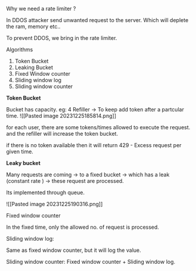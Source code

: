 Why we need a rate limiter ?

In DDOS attacker send unwanted request to the server. Which will deplete the ram, memory etc..

To prevent DDOS, we bring in the rate limiter. 

Algorithms
1. Token Bucket
2. Leaking Bucket 
3. Fixed Window counter
4. Sliding window log
5. Sliding window counter


**Token Bucket**

Bucket has capacity. eg: 4
Refiller -> To keep add token after a partcular time. 
![[Pasted image 20231225185814.png]]

for each user, there are some tokens/times allowed to execute the request. and the refiller will increase the token bucket. 

if there is no token available then it will return 429 - Excess request per given time. 

**Leaky bucket**

Many requests are coming -> to a fixed bucket -> which has a leak (constant rate ) -> these request are processed. 

Its implemented through queue. 

![[Pasted image 20231225190316.png]]

Fixed window counter

In the fixed time, only the allowed no. of request is processed. 


Sliding window log: 

Same as fixed window counter, but it will log the value. 


Sliding window counter: 
Fixed window counter + Sliding window log. 
